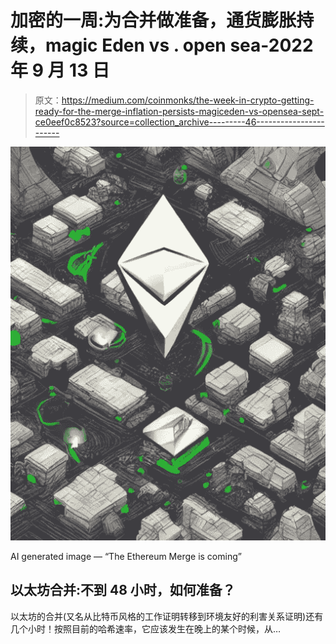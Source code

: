 # 加密的一周:为合并做准备，通货膨胀持续，magic Eden vs . open sea-2022 年 9 月 13 日

> 原文：<https://medium.com/coinmonks/the-week-in-crypto-getting-ready-for-the-merge-inflation-persists-magiceden-vs-opensea-sept-ce0eef0c8523?source=collection_archive---------46----------------------->

![](img/345936d876c6e90046ba051fd2c57b64.png)

AI generated image — “The Ethereum Merge is coming”

## 以太坊合并:不到 48 小时，如何准备？

以太坊的合并(又名从比特币风格的工作证明转移到环境友好的利害关系证明)还有几个小时！按照目前的哈希速率，它应该发生在晚上的某个时候，从…